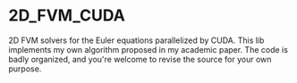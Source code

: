 # 2D_FVM_CUDA
2D FVM solvers for the Euler equations parallelized by CUDA. This lib implements my own algorithm proposed in my academic paper. The code is badly organized, and you're welcome to revise the source for your own purpose.

